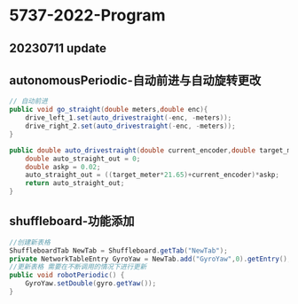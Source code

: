 # 5737-2022-Program  
## 20230711 update
## autonomousPeriodic-自动前进与自动旋转更改
```java
// 自动前进
public void go_straight(double meters,double enc){
    drive_left_1.set(auto_drivestraight(-enc, -meters));
    drive_right_2.set(auto_drivestraight(-enc, -meters));
}

public double auto_drivestraight(double current_encoder,double target_meter){
    double auto_straight_out = 0;
    double askp = 0.02;
    auto_straight_out = ((target_meter*21.65)+current_encoder)*askp;
    return auto_straight_out;
}
```
## shuffleboard-功能添加

```java
//创建新表格
ShuffleboardTab NewTab = Shuffleboard.getTab("NewTab");
private NetworkTableEntry GyroYaw = NewTab.add("GyroYaw",0).getEntry();
//更新表格 需要在不断调用的情况下进行更新
public void robotPeriodic() {
    GyroYaw.setDouble(gyro.getYaw());
}

```
